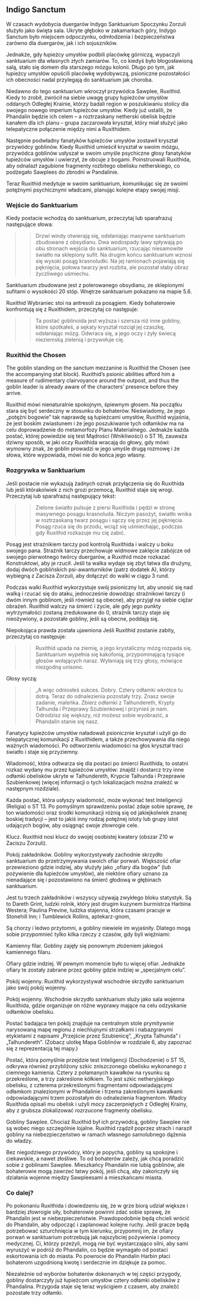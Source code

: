 ## Indigo Sanctum
W czasach wydobycia duergarów Indygo Sanktuarium Spoczynku Zorzuli służyło jako święta sala.  Ukryte głęboko w zakamarkach góry, Indygo Sanctum było miejscem odpoczynku, odmłodzenia i bezpieczeństwa zarówno dla duergarów, jak i ich sojuszników.

 Jednakże, gdy łupieżcy umysłów podbili placówkę górniczą, wypaczyli sanktuarium dla własnych złych zamiarów.  To, co kiedyś było błogosławioną salą, stało się domem dla starszego mózgu kolonii.  Długo po tym, jak łupieżcy umysłów opuścili placówkę wydobywczą, psioniczne pozostałości ich obecności nadal przylegają do sanktuarium jak choroba.

 Niedawno do tego sanktuarium wkroczył przywódca Sawplee, Ruxithid.  Kiedy to zrobił, zwrócił na siebie uwagę grupy łupieżców umysłów oddanych Odległej Krainie, którzy badali region w poszukiwaniu stolicy dla swojego nowego imperium łupieżców umysłów.  Kiedy już ustalili, że Phandalin będzie ich celem – a roztrzaskany netherski obelisk będzie kanałem dla ich planu – grupa zaczarowała kryształ, który miał służyć jako telepatyczne połączenie między nimi a Ruxithidem.

 Następnie podwładny fanatyków łupieżców umysłów zostawił kryształ przywódcy goblinów.  Kiedy Ruxithid umieścił kryształ w swoim mózgu, przywódca goblinów usłyszał w swoim umyśle psychiczne głosy fanatyków łupieżców umysłów i uwierzył, że obcuje z bogami.  Poinstruowali Ruxithida, aby odnalazł zagubione fragmenty rozbitego obelisku netherskiego, co podżegało Sawplees do zbrodni w Pandalinie.

 Teraz Ruxithid medytuje w swoim sanktuarium, komunikując się ze swoimi potężnymi psychicznymi władcami, planując kolejne etapy swojej misji.

### Wejście do Sanktuarium
 Kiedy postacie wchodzą do sanktuarium, przeczytaj lub sparafrazuj następujące słowa:

 >>Drzwi windy otwierają się, odsłaniając masywne sanktuarium zbudowane z obsydianu.  Dwa wodospady lawy spływają po obu stronach wejścia do sanktuarium, rzucając niesamowite światło na sklepiony sufit.  Na drugim końcu sanktuarium wznosi się wysoki posąg krasnoludki.  Na jej ramionach pojawiają się pęknięcia, połowa twarzy jest rozbita, ale pozostał słaby obraz życzliwego uśmiechu.

 Sanktuarium zbudowane jest z polerowanego obsydianu, ze sklepionymi sufitami o wysokości 20 stóp.  Wnętrze sanktuarium pokazano na mapie 5.6.

Ruxithid Wybraniec stoi na antresoli za posągiem.  Kiedy bohaterowie konfrontują się z Ruxithidem, przeczytaj co następuje:

>> Ta postać goblinoida jest wyższa i szersza niż inne gobliny, które spotkałeś, a sękaty kryształ rozciął jej czaszkę, odsłaniając mózg.  Odwraca się, a jego oczy i żyły świecą nieziemską zielenią i przywołuje cię.

### Ruxithid the Chosen
The goblin standing on the sanctum mezzanine is Ruxithid the Chosen (see the accompanying stat block). Ruxithid’s psionic abilities afford him a measure of rudimentary clairvoyance around the outpost, and thus the goblin leader is already aware of the characters’ presence before they arrive.

Ruxithid mówi nienaturalnie spokojnym, śpiewnym głosem.  Na początku stara się być serdeczny w stosunku do bohaterów.  Nieświadomy, że jego „potężni bogowie” tak naprawdę są łupieżcami umysłów, Ruxithid wyjaśnia, że ​​jest boskim zwiastunem i że jego poszukiwanie tych odłamków ma na celu doprowadzenie do metamorfozy Planu Materialnego.  Jednakże każda postać, której powiedzie się test Mądrości (Wnikliwości) o ST 16, zauważa dziwny sposób, w jaki oczy Ruxithida wracają do głowy, gdy mówi: wymowny znak, że goblin prowadzi w jego umyśle drugą rozmowę i że słowa, które wypowiada,  mówi nie do końca jego własny.


### Rozgrywka w Sanktuarium
 Jeśli postacie nie wykazują żadnych oznak przyłączenia się do Ruxithida lub jeśli którakolwiek z nich grozi przemocą, Ruxithid staje się wrogi.  Przeczytaj lub sparafrazuj następujący tekst:

 >>Zielone światło pulsuje z piersi Ruxithida i pędzi w stronę masywnego posągu krasnoluda.  Niczym pasożyt, światło wnika w roztrzaskaną twarz posągu i sączy się przez jej pęknięcia.  Posąg rzuca się do przodu, wciąż się uśmiechając, podczas gdy Ruxithid rozkazuje mu cię zabić.

 Posąg jest strażnikiem tarczy pod kontrolą Ruxithida i walczy u boku swojego pana.  Strażnik tarczy przechowuje widmowe zaklęcie zabójcze od swojego pierwotnego twórcy duergarów, a Ruxithid może rozkazać Konstruktowi, aby je rzucił.  Jeśli ta walka wydaje się zbyt łatwa dla drużyny, dodaj dwóch goblińskich psi-awanturników (patrz dodatek A), którzy wybiegną z Zacisza Zorzuli, aby dołączyć do walki w ciągu 3 rund.

 Podczas walki Ruxithid wykorzystuje swój psioniczny lot, aby unosić się nad walką i rzucać się do ataku, jednocześnie dowodząc strażnikowi tarczy (i dwóm innym goblinom, jeśli również są obecne), aby przyjął na siebie ciężar obrażeń.  Ruxithid walczy na śmierć i życie, ale gdy jego punkty wytrzymałości zostaną zredukowane do 0, strażnik tarczy staje się nieożywiony, a pozostałe gobliny, jeśli są obecne, poddają się.

 Niepokojąca prawda została ujawniona
 Jeśli Ruxithid zostanie zabity, przeczytaj co następuje:

 >>Ruxithid upada na ziemię, a jego krystaliczny mózg rozpada się.  Sanktuarium wypełnia się kakofonią, przypominającą tysiące głosów wołających naraz.  Wyłaniają się trzy głosy, mówiące niezgodną unisono.

 Głosy syczą:

 >>„A więc odniosłeś sukces.  Dobry.  Cztery odłamki wkrótce tu dotrą.  Teraz do odnalezienia pozostały trzy.  Znasz swoje zadanie, maleńka.  Zbierz odłamki z Talhundereth, Krypty Talhunda i Przeprawy Szubienkowej i przynieś je nam.  Odrodzisz się większy, niż możesz sobie wyobrazić, a Phandalin stanie się nasz.

 Fanatycy łupieżców umysłów naładowali psionicznie kryształ i użyli go do telepatycznej komunikacji z Ruxithidem, a także przechowywania dla niego ważnych wiadomości.  Po odtworzeniu wiadomości na głos kryształ traci światło i staje się przyziemny.

 Wiadomość, która odtwarza się dla postaci po śmierci Ruxithida, to ostatni rozkaz wydany mu przez łupieżców umysłów: znajdź i dostarcz trzy inne odłamki obelisków ukryte w Talhundereth, Krypcie Talhunda i Przeprawie Szubienkowej (więcej informacji o tych lokalizacjach można znaleźć  w następnym rozdziale).

 Każda postać, która usłyszy wiadomość, może wykonać test Inteligencji (Religia) o ST 13.  Po pomyślnym sprawdzeniu postać zdaje sobie sprawę, że ton wiadomości oraz środki komunikacji różnią się od jakiejkolwiek znanej boskiej tradycji – jest to jakiś inny rodzaj potężnej istoty lub grupy istot udających bogów, aby osiągnąć swoje złowrogie cele.

 Klucz.  Ruxithid nosi klucz do swojej osobistej kwatery (obszar Z10 w Zaciszu Zorzuli).

Pokój zakładników.  Gobliny wykorzystywały zachodnie skrzydło sanktuarium do przetrzymywania swoich ofiar porwań.  Większość ofiar przewieziono gdzie indziej, aby służyły jako „ofiary dla bogów” (lub pożywienie dla łupieżców umysłów), ale niektóre ofiary uznano za nienadające się i pozostawiono na śmierć głodową w głębinach sanktuarium.

 Jest tu trzech zakładników i wszyscy używają zwykłego bloku statystyk.  Są to Dareth Grint, ludzki rolnik, który jest drugim kuzynem burmistrza Harbina Westera;  Paulina Previne, ludzka stajenna, która czasami pracuje w Stonehill Inn;  i Tumblewick Rollins, aptekarz-gnom,

 Są chorzy i ledwo przytomni, a gobliny niewiele im wyjaśniły.  Dlatego mogą sobie przypomnieć tylko kilka rzeczy z czasów, gdy byli więźniami:

 Kamienny filar.  Gobliny zajęły się ponownym złożeniem jakiegoś kamiennego filaru.

 Ofiary gdzie indziej.  W pewnym momencie było tu więcej ofiar.  Jednakże ofiary te zostały zabrane przez gobliny gdzie indziej w „specjalnym celu”.

 Pokój wojenny.  Ruxithid wykorzystywał wschodnie skrzydło sanktuarium jako swój pokój wojenny.

 Pokój wojenny.  Wschodnie skrzydło sanktuarium służy jako sala wojenna Ruxithida, gdzie organizuje on różne wyprawy mające na celu odzyskanie odłamków obelisku.

 Postać badająca ten pokój znajduje na centralnym stole prymitywnie narysowaną mapę regionu z niechlujnymi strzałkami i nabazgranymi etykietami z napisami „Przejście przez Szubienicę”, „Krypta Talhunda” i „Talhundereth”.  (Zobacz ulotkę Mapa Goblinów w rozdziale 6, aby zapoznać się z reprezentacją tej mapy.)

 Postać, która pomyślnie przejdzie test Inteligencji (Dochodzenie) o ST 15, odkrywa również przybliżony szkic zniszczonego obelisku wykonanego z ciemnego kamienia.  Cztery z połamanych kawałków na rysunku są przekreślone, a trzy zakreślone kółkiem.  To jest szkic netheryjskiego obelisku, z czterema przekreślonymi fragmentami odpowiadającymi odłamkom znalezionymi w Phandalinie i trzema zakreślonymi kawałkami odpowiadającymi trzem pozostałym do odnalezienia fragmentom.  Władcy Ruxithida opisali mu obelisk i użyli mocy zaczerpniętych z Odległej Krainy, aby z grubsza zlokalizować rozrzucone fragmenty obelisku.

 Gobliny Sawplee.  Chociaż Ruxithid był ich przywódcą, gobliny Sawplee nie są wobec niego szczególnie lojalne.  Ruxithid rządził poprzez strach i naraził gobliny na niebezpieczeństwo w ramach własnego samolubnego dążenia do władzy.

 Bez niegodziwego przywódcy, który je popycha, gobliny są spokojne i ciekawskie, a nawet złośliwe.  To od bohaterów zależy, jak chcą poradzić sobie z goblinami Sawplee.  Mieszkańcy Phandalin nie lubią goblinów, ale bohaterowie mogą zawrzeć łatwy pokój, jeśli chcą, aby zakończyły się działania wojenne między Sawpleesami a mieszkańcami miasta.


### Co dalej?
 Po pokonaniu Ruxithida i dowiedzeniu się, że w grze biorą udział większe i bardziej złowrogie siły, bohaterowie powinni zdać sobie sprawę, że Phandalin jest w niebezpieczeństwie.  Prawdopodobnie będą chcieli wrócić do Phandalin, aby odpocząć i zaplanować kolejne ruchy.  Jeśli gracze będą potrzebować szturchnięcia w tym kierunku, przypomnij im, że ofiary porwań w sanktuarium potrzebują jak najszybciej pożywienia i pomocy medycznej.  Ci, którzy przeżyli, mogą nie być wystarczająco silni, aby sami wyruszyć w podróż do Phandalin, co będzie wymagało od postaci eskortowania ich do miasta.  Po powrocie do Phandalin Harbin płaci bohaterom uzgodnioną kwotę i serdecznie im dziękuje za pomoc.

 Niezależnie od wyborów bohaterów dokonanych w tej części przygody, gobliny dostarczyły już łupieżcom umysłów cztery odłamki obelisków z Phandalina.  Przygoda staje się teraz wyścigiem z czasem, aby znaleźć pozostałe trzy odłamki.
